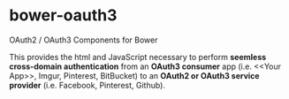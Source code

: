 # bower-oauth3
OAuth2 / OAuth3 Components for Bower

This provides the html and JavaScript necessary to perform **seemless cross-domain authentication** from an **OAuth3 consumer** app (i.e. &lt;&lt;Your App>>, Imgur, Pinterest, BitBucket) to an **OAuth2 or OAuth3 service provider** (i.e. Facebook, Pinterest, Github).
